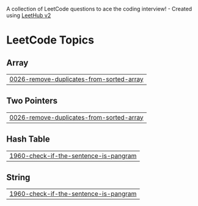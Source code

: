 A collection of LeetCode questions to ace the coding interview! - Created using [LeetHub v2](https://github.com/arunbhardwaj/LeetHub-2.0)
<!---LeetCode Topics Start-->
# LeetCode Topics
## Array
|  |
| ------- |
| [0026-remove-duplicates-from-sorted-array](https://github.com/shrutijpg/DSA/tree/master/0026-remove-duplicates-from-sorted-array) |
## Two Pointers
|  |
| ------- |
| [0026-remove-duplicates-from-sorted-array](https://github.com/shrutijpg/DSA/tree/master/0026-remove-duplicates-from-sorted-array) |
## Hash Table
|  |
| ------- |
| [1960-check-if-the-sentence-is-pangram](https://github.com/shrutijpg/DSA/tree/master/1960-check-if-the-sentence-is-pangram) |
## String
|  |
| ------- |
| [1960-check-if-the-sentence-is-pangram](https://github.com/shrutijpg/DSA/tree/master/1960-check-if-the-sentence-is-pangram) |
<!---LeetCode Topics End-->
